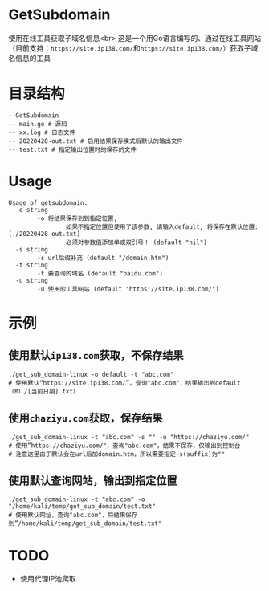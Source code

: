 # GetSubdomain
使用在线工具获取子域名信息<br\>
这是一个用Go语言编写的、通过在线工具网站（目前支持：`https://site.ip138.com/`和`https://site.ip138.com/`）获取子域名信息的工具

# 目录结构
```
- GetSubdomain
-- main.go # 源码
-- xx.log # 日志文件
-- 20220428-out.txt # 启用结果保存模式后默认的输出文件
-- test.txt # 指定输出位置时的保存的文件
```

# Usage
```
Usage of getsubdomain:
  -o string
        -o 将结果保存到到指定位置,
                如果不指定位置但使用了该参数, 请输入default, 将保存在默认位置: [./20220428-out.txt]
                必须对参数值添加单或双引号！ (default "nil")
  -s string
        -s url后缀补充 (default "/domain.htm")
  -t string
        -t 要查询的域名 (default "baidu.com")
  -u string
        -u 使用的工具网站 (default "https://site.ip138.com/")

```

# 示例
## 使用默认`ip138.com`获取，不保存结果
```
./get_sub_domain-linux -o default -t "abc.com"
# 使用默认“https://site.ip138.com/”，查询"abc.com"，结果输出到default（即./[当前日期].txt）
```

## 使用`chaziyu.com`获取，保存结果
```
./get_sub_domain-linux -t "abc.com" -s "" -u "https://chaziyu.com/"
# 使用”https://chaziyu.com/"，查询"abc.com"，结果不保存，仅输出到控制台
# 注意这里由于默认会在url后加domain.htm，所以需要指定-s(suffix)为""
```
## 使用默认查询网站，输出到指定位置
```
./get_sub_domain-linux -t "abc.com" -o "/home/kali/temp/get_sub_domain/test.txt"
# 使用默认网址，查询"abc.com"，将结果保存到”/home/kali/temp/get_sub_domain/test.txt"
```

# TODO
* 使用代理IP池爬取
